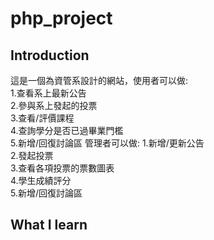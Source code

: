 # php_project
## Introduction
這是一個為資管系設計的網站，使用者可以做:  
1.查看系上最新公告  
2.參與系上發起的投票  
3.查看/評價課程  
4.查詢學分是否已過畢業門檻  
5.新增/回復討論區
管理者可以做:
1.新增/更新公告  
2.發起投票  
3.查看各項投票的票數圖表  
4.學生成績評分  
5.新增/回復討論區  
## What I learn

